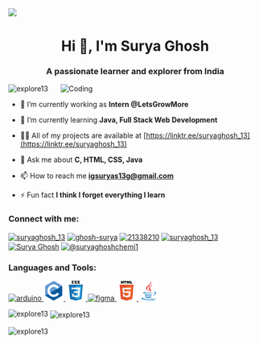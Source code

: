 <img src="https://user-images.githubusercontent.com/95478989/198955082-6e78ebb5-e1e4-49f9-8d32-6e5af3984dcd.gif"/>
<h1 align="center">Hi 👋, I'm Surya Ghosh</h1>
<h3 align="center">A passionate learner and explorer from India</h3>
<img align="right" top alt="Coding" width="400" src="https://media.tenor.com/NOYF3f82b_gAAAAC/programmer.gif" />
<p align="left"> <img src="https://komarev.com/ghpvc/?username=explore13&label=Profile%20views&color=0e75b6&style=flat" alt="explore13" /> </p>

- 🔭 I’m currently working as **Intern @LetsGrowMore**

- 🌱 I’m currently learning **Java, Full Stack Web Development**

- 👨‍💻 All of my projects are available at [https://linktr.ee/suryaghosh_13](https://linktr.ee/suryaghosh_13)

- 💬 Ask me about **C, HTML, CSS, Java**

- 📫 How to reach me **igsuryas13g@gmail.com**

- ⚡ Fun fact **I think I forget everything I learn**

<h3 align="left">Connect with me:</h3>
<p align="left">
<a href="https://twitter.com/suryaghosh_13" target="blank"><img align="center" src="https://www.freepnglogos.com/uploads/twitter-logo-png/twitter-bird-symbols-png-logo-0.png" alt="suryaghosh_13" height="40" width="40" /></a>
<a href="https://linkedin.com/in/ghosh-surya" target="blank"><img align="center" src="https://www.freepnglogos.com/uploads/linkedin-basic-round-social-logo-png-13.png" alt="ghosh-surya" height="32" width="32" /></a>
<a href="https://stackoverflow.com/users/21338210" target="blank"><img align="center" src="https://upload.wikimedia.org/wikipedia/commons/thumb/e/ef/Stack_Overflow_icon.svg/768px-Stack_Overflow_icon.svg.png?20190716190036" alt="21338210" height="40" width="40" /></a>
<a href="https://instagram.com/suryaghosh_13" target="blank"><img align="center" src="https://www.freepnglogos.com/uploads/pics-photos-instagram-logo-png-4.png" alt="suryaghosh_13" height="40" width="40" /></a>
<a href="https://www.youtube.com/@Surya_Ghosh" target="blank"> <img align="center" src="https://www.freepnglogos.com/uploads/youtube-logo-icon-transparent---32.png" alt="Surya Ghosh" height="33" width="42" /></a>
<a href="https://www.hackerrank.com/@suryaghoshchemi1" target="blank"><img align="center" src="https://upload.wikimedia.org/wikipedia/commons/thumb/6/65/HackerRank_logo.png/900px-HackerRank_logo.png" alt="@suryaghoshchemi1" height="40" width="40" /></a>
</p>

<h3 align="left">Languages and Tools:</h3>
<p align="left"> <a href="https://www.arduino.cc/" target="_blank" rel="noreferrer"> <img src="https://cdn.worldvectorlogo.com/logos/arduino-1.svg" alt="arduino" width="40" height="40"/> </a> <a href="https://www.cprogramming.com/" target="_blank" rel="noreferrer"> <img src="https://raw.githubusercontent.com/devicons/devicon/master/icons/c/c-original.svg" alt="c" width="40" height="40"/> </a> <a href="https://www.w3schools.com/css/" target="_blank" rel="noreferrer"> <img src="https://raw.githubusercontent.com/devicons/devicon/master/icons/css3/css3-original-wordmark.svg" alt="css3" width="40" height="40"/> </a> <a href="https://www.figma.com/" target="_blank" rel="noreferrer"> <img src="https://www.vectorlogo.zone/logos/figma/figma-icon.svg" alt="figma" width="40" height="40"/> </a> <a href="https://www.w3.org/html/" target="_blank" rel="noreferrer"> <img src="https://raw.githubusercontent.com/devicons/devicon/master/icons/html5/html5-original-wordmark.svg" alt="html5" width="40" height="40"/> </a> <a href="https://www.java.com" target="_blank" rel="noreferrer"> <img src="https://raw.githubusercontent.com/devicons/devicon/master/icons/java/java-original.svg" alt="java" width="40" height="40"/> </a> </p>

<p><img align="left" src="https://github-readme-stats.vercel.app/api/top-langs?username=explore13&show_icons=true&locale=en&layout=compact" alt="explore13" /></p>

<p>&nbsp;<img align="center" src="https://github-readme-stats.vercel.app/api?username=explore13&show_icons=true&locale=en" alt="explore13" /></p>

<p><img align="center" src="https://github-readme-streak-stats.herokuapp.com/?user=explore13&" alt="explore13" /></p>
